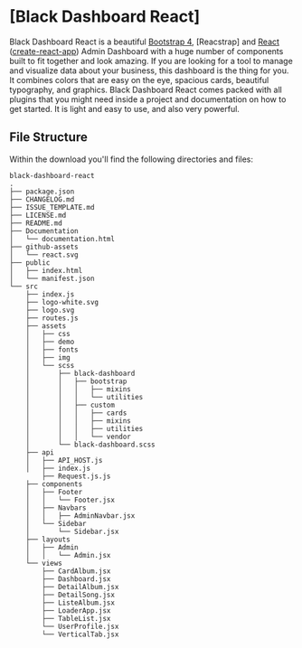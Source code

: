 # [Black Dashboard React]


Black Dashboard React is a beautiful [Bootstrap 4](http://getbootstrap.com/), [Reacstrap] and [React](https://reactjs.org/) ([create-react-app](https://github.com/facebook/create-react-app)) Admin Dashboard with a huge number of components built to fit together and look amazing. If you are looking for a tool to manage and visualize data about your business, this dashboard is the thing for you. It combines colors that are easy on the eye, spacious cards, beautiful typography, and graphics.
Black Dashboard React comes packed with all plugins that you might need inside a project and documentation on how to get started. It is light and easy to use, and also very powerful.




## File Structure

Within the download you'll find the following directories and files:

```
black-dashboard-react
.
├── package.json
├── CHANGELOG.md
├── ISSUE_TEMPLATE.md
├── LICENSE.md
├── README.md
├── Documentation
│   └── documentation.html
├── github-assets
│   └── react.svg
├── public
│   ├── index.html
│   └── manifest.json
└── src
    ├── index.js
    ├── logo-white.svg
    ├── logo.svg
    ├── routes.js
    ├── assets
    │   ├── css
    │   ├── demo
    │   ├── fonts
    │   ├── img
    │   └── scss
    │       ├── black-dashboard
    │       │   ├── bootstrap
    │       │   │   ├── mixins
    │       │   │   └── utilities
    │       │   ├── custom
    │       │   │   ├── cards
    │       │   │   ├── mixins
    │       │   │   ├── utilities
    │       │   │   └── vendor
    │       └── black-dashboard.scss
    ├── api
    │   ├── API_HOST.js
    │   ├── index.js
        ├── Request.js.js
    ├── components
    │   ├── Footer
    │   │   └── Footer.jsx
    │   ├── Navbars
    │   │   ├── AdminNavbar.jsx
    │   └── Sidebar
    │       └── Sidebar.jsx
    ├── layouts
    │   ├── Admin
    │   │   └── Admin.jsx
    └── views
        ├── CardAlbum.jsx
        ├── Dashboard.jsx
        ├── DetailAlbum.jsx
        ├── DetailSong.jsx
        ├── ListeAlbum.jsx
        ├── LoaderApp.jsx
        ├── TableList.jsx
        └── UserProfile.jsx
        └── VerticalTab.jsx

```
